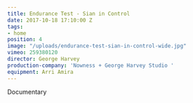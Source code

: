 ```yaml
---
title: Endurance Test - Sian in Control
date: 2017-10-18 17:10:00 Z
tags:
- home
position: 4
image: "/uploads/endurance-test-sian-in-control-wide.jpg"
vimeo: 259380120
director: George Harvey
production-company: 'Nowness + George Harvey Studio '
equipment: Arri Amira
---
```


Documentary